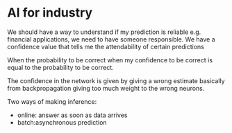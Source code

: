 # AI for industry

We should have a way to understand if my prediction is reliable e.g. financial applications, we need to have someone responsible. We have a confidence value that tells me the attendability of certain predictions

When the probability to be correct when my confidence to be correct is equal to the probability to be correct.


The confidence in the network is given by giving a wrong estimate basically from backpropagation giving too much weight to the wrong neurons.

Two ways of making inference:
- online: answer as soon as data arrives
- batch:asynchronous prediction